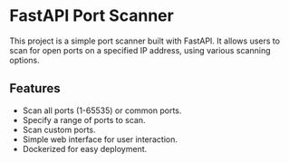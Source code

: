 # FastAPI Port Scanner

This project is a simple port scanner built with FastAPI. It allows users to scan for open ports on a specified IP address, using various scanning options.

## Features

- Scan all ports (1-65535) or common ports.
- Specify a range of ports to scan.
- Scan custom ports.
- Simple web interface for user interaction.
- Dockerized for easy deployment.